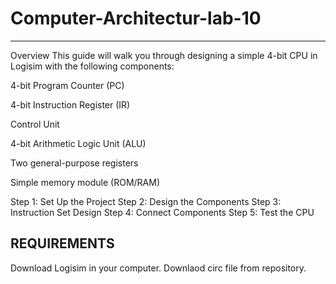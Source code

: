 # Computer-Architectur-lab-10
-----------------------------

Overview
This guide will walk you through designing a simple 4-bit CPU in Logisim with the following components:

4-bit Program Counter (PC)

4-bit Instruction Register (IR)

Control Unit

4-bit Arithmetic Logic Unit (ALU)

Two general-purpose registers

Simple memory module (ROM/RAM)

Step 1: Set Up the Project
Step 2: Design the Components
Step 3: Instruction Set Design
Step 4: Connect Components
Step 5: Test the CPU

REQUIREMENTS
------------
Download Logisim in your computer.
Downlaod circ file from repository.
